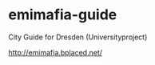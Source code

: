 emimafia-guide
==============

City Guide for Dresden (Universityproject)

http://emimafia.bplaced.net/
